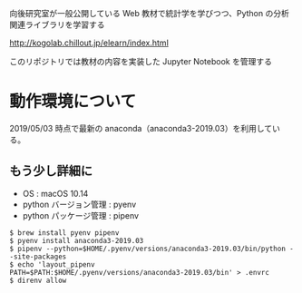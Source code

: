 向後研究室が一般公開している Web 教材で統計学を学びつつ、Python の分析関連ライブラリを学習する

http://kogolab.chillout.jp/elearn/index.html

このリポジトリでは教材の内容を実装した Jupyter Notebook を管理する

# 動作環境について

2019/05/03 時点で最新の anaconda（anaconda3-2019.03）を利用している。

## もう少し詳細に

* OS : macOS 10.14
* python バージョン管理 : pyenv
* python パッケージ管理 : pipenv

```
$ brew install pyenv pipenv
$ pyenv install anaconda3-2019.03
$ pipenv --python=$HOME/.pyenv/versions/anaconda3-2019.03/bin/python --site-packages
$ echo 'layout_pipenv
PATH=$PATH:$HOME/.pyenv/versions/anaconda3-2019.03/bin' > .envrc
$ direnv allow
```
